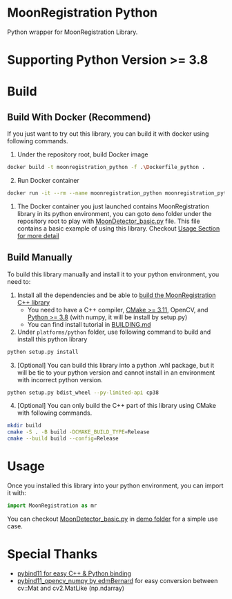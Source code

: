 
# MoonRegistration Python

Python wrapper for MoonRegistration Library.

# Supporting Python Version >= 3.8

# Build

## Build With Docker (Recommend)

If you just want to try out this library, you can build it with docker using following commands.

1. Under the repository root, build Docker image

```sh
docker build -t moonregistration_python -f .\Dockerfile_python .
```

2. Run Docker container

```sh
docker run -it --rm --name moonregistration_python moonregistration_python
```

1. The Docker container you just launched contains MoonRegistration library in its python environment, you can goto `demo` folder under the repository root to play with [MoonDetector_basic.py](../../demo/MoonDetector_basic.py) file. This file contains a basic example of using this library. Checkout [Usage Section for more detail](#usage)

## Build Manually

To build this library manually and install it to your python environment, you need to:

1. Install all the dependencies and be able to [build the MoonRegistration C++ library](../../BUILDING.md#build-into-library)
   * You need to have a C++ compiler, [CMake >= 3.11](https://cmake.org/), OpenCV, and [Python >= 3.8](https://www.python.org/) (with numpy, it will be install by setup.py)
   * You can find install tutorial in [BUILDING.md](../../BUILDING.md)
2. Under `platforms/python` folder, use following command to build and install this python library

```sh
python setup.py install
```

3. [Optional] You can build this library into a python .whl package, but it will be tie to your python version and cannot install in an environment with incorrect python version.

```sh
python setup.py bdist_wheel --py-limited-api cp38
```

4. [Optional] You can only build the C++ part of this library using CMake with following commands.

```sh
mkdir build
cmake -S . -B build -DCMAKE_BUILD_TYPE=Release
cmake --build build --config=Release
```

# Usage

Once you installed this library into your python environment, you can import it with:

```py
import MoonRegistration as mr
```

You can checkout [MoonDetector_basic.py](../../demo/MoonDetector_basic.py) in [demo folder](../../demo/README.md) for a simple use case.

# Special Thanks

* [pybind11 for easy C++ & Python binding](https://github.com/pybind/pybind11)
* [pybind11_opencv_numpy by edmBernard](https://github.com/edmBernard/pybind11_opencv_numpy) for easy conversion between cv::Mat and cv2.MatLike (np.ndarray)

